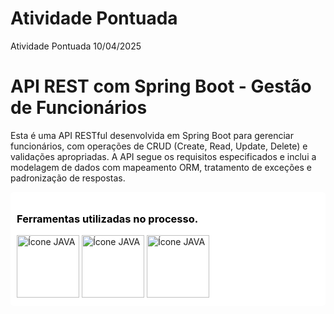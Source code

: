 # Atividade Pontuada
Atividade Pontuada 10/04/2025

# API REST com Spring Boot - Gestão de Funcionários 

Esta é uma API RESTful desenvolvida em Spring Boot para gerenciar funcionários, com operações de CRUD (Create, Read, Update, Delete) e validações apropriadas. A API segue os requisitos especificados e inclui a modelagem de dados com mapeamento ORM, tratamento de exceções e padronização de respostas.


<div style="background-color: #ffffff; padding: 10px; border-radius: 5px;">
    <h3 style="color: #000000;">Ferramentas utilizadas no processo.</h3>
    <img src="https://img.icons8.com/?size=100&id=61466&format=png&color=000000" alt="Ícone JAVA" style="width: 100px; height: auto;">
    <img src="https://img.icons8.com/?size=100&id=13679&format=png&color=000000" alt="Ícone JAVA" style="width: 100px; height: auto;">
    <img src="https://img.icons8.com/?size=100&id=QEQQKirln6Tf&format=png&color=000000" alt="Ícone JAVA" style="width: 100px; height: auto;">
   
</div>
